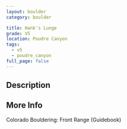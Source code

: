 ```yaml
---
layout: boulder
category: boulder

title: Hank's Lunge
grade: V5
location: Poudre Canyon
tags:
  - v5
  - poudre_canyon
full_page: false
---
```


## Description


## More Info
Colorado Bouldering: Front Range (Guidebook)
